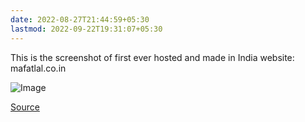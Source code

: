 ```yaml
---
date: 2022-08-27T21:44:59+05:30
lastmod: 2022-09-22T19:31:07+05:30
---
```


This is the screenshot of first ever hosted and made in India website: mafatlal.co.in

![Image](/img/2523cef74080bb0f0f22259da5f85404.webp) 

[Source](https://peabee.substack.com/p/15-mafatlal-and-the-early-indian)
